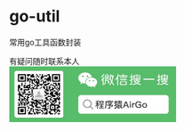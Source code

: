 # go-util
常用go工具函数封装
<br>

有疑问随时联系本人
<br>
<img src="https://github.com/why444216978/images/blob/master/qrcode.png" width="300" height="100" alt="图片描述文字"/>

